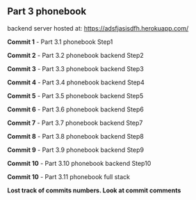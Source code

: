 ## Part 3 phonebook

backend server hosted at: https://adsfjasisdfh.herokuapp.com/



**Commit 1** - Part 3.1 phonebook Step1

**Commit 2** - Part 3.2 phonebook backend Step2

**Commit 3** - Part 3.3 phonebook backend Step3

**Commit 4** - Part 3.4 phonebook backend Step4

**Commit 5** - Part 3.5 phonebook backend Step5

**Commit 6** - Part 3.6 phonebook backend Step6

**Commit 7** - Part 3.7 phonebook backend Step7

**Commit 8** - Part 3.8 phonebook backend Step8

**Commit 9** - Part 3.9 phonebook backend Step9

**Commit 10** - Part 3.10 phonebook backend Step10

**Commit 10** - Part 3.11 phonebook full stack

**Lost track of commits numbers. Look at commit comments**

